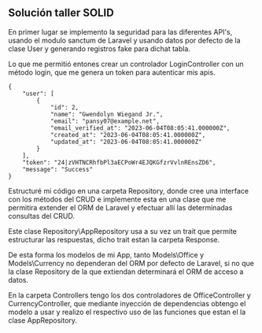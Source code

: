 ## Solución taller SOLID

En primer lugar se implemento la seguridad para las diferentes API's, usando el modulo sanctum de Laravel y usando datos por defecto de la clase User y generando registros fake para dichat tabla.

Lo que me permitió entones crear un controlador LoginController con un método login, que me genera un token para autenticar mis apis.

```
{
    "user": [
        {
            "id": 2,
            "name": "Gwendolyn Wiegand Jr.",
            "email": "pansy07@example.net",
            "email_verified_at": "2023-06-04T08:05:41.000000Z",
            "created_at": "2023-06-04T08:05:41.000000Z",
            "updated_at": "2023-06-04T08:05:41.000000Z"
        }
    ],
    "token": "24|zVHTNCRhfbPl3aECPoWr4EJQKGfzrVvlnREnsZD6",
    "message": "Success"
}
```

Estructuré mi código en una carpeta Repository, donde cree una interface con los métodos del CRUD e implemente esta en una clase que me permitira extender el ORM de Laravel y efectuar allí las determinadas consultas del CRUD.

Este clase Repository\AppRepository usa a su vez un trait que permite estructurar las respuestas, dicho trait estan la carpeta Response.

De esta forma los modelos de mi App, tanto Models\Office y Models\Currency no dependeran del ORM por defecto de Laravel, si no que la clase Repository de la que extiendan determinará el ORM de acceso a datos.

En la carpeta Controllers tengo los dos controladores de OfficeController y CurrencyController, que mediante inyección de dependencias obtengo el modelo a usar y realizo el respectivo uso de las funciones que estan el la clase AppRepository.
